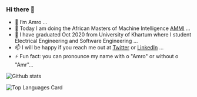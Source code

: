 ### Hi there 👋



- 🔭 I’m Amro ...
- 👯 Today I am doing the African Masters of Machine Intelligence [AMMI](https://aimsammi.org/) ...
- 🌱 I have graduated Oct 2020 from University of Khartum where I student Electrical Engineering and Software Engineering ...
- 📫 I will be happy if you reach me out at [Twitter](https://twitter.com/amrokamal1997) or [LinkedIn](https://www.linkedin.com/in/amro-kamal-161721162/) ...
- ⚡ Fun fact: you can pronounce my name with o "Amro" or without o "Amr"...

<!-- - 🤔 I’m looking for help with ...
- 💬 Ask me about  -->


![Github stats](https://github-readme-stats.vercel.app/api?username=amro-kamal&theme=highcontrast&show_icons=true&count_private=true)



![Top Languages Card](https://github-readme-stats.vercel.app/api/top-langs/?username=amro-kamal&layout=compact)
